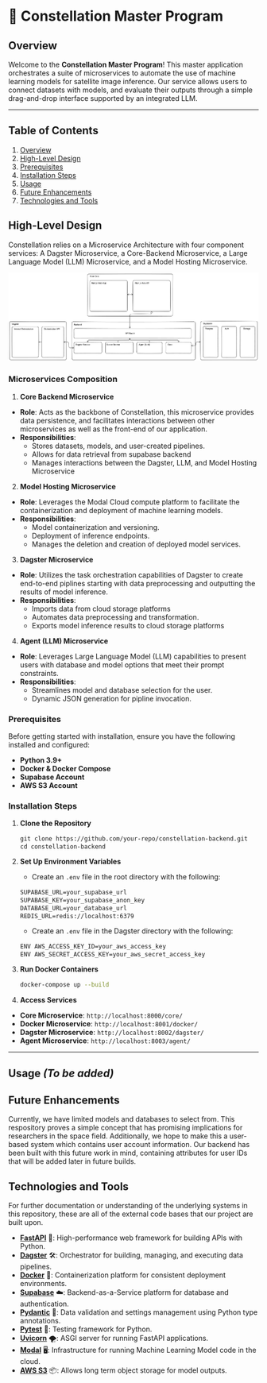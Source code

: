 # 🌌 **Constellation Master Program**

##  **Overview**

Welcome to the **Constellation Master Program**! This master application orchestrates a suite of microservices to automate the use of machine learning models for satellite image inference. Our service allows users to connect datasets with models, and evaluate their outputs through a simple drag-and-drop interface supported by an integrated LLM. 

---

## **Table of Contents**
1. [Overview](#overview)
2. [High-Level Design](#high-level-design)
3. [Prerequisites](#prerequisites)
4. [Installation Steps](#installation-steps)
5. [Usage](#usage)
6. [Future Enhancements](#future-enhancements)
7. [Technologies and Tools](#technologies-and-tools)


## **High-Level Design**

Constellation relies on a Microservice Architecture with four component services: A Dagster Microservice, a Core-Backend Microservice, a Large Language Model (LLM) Microservice, and a Model Hosting Microservice.

![Dagster-Design-Diagram](High-Level-Design.png)

### **Microservices Composition**

1. **Core Backend Microservice**

  - **Role**: Acts as the backbone of Constellation, this microservice provides data persistence, and facilitates interactions between other microservices as well as the front-end of our application.
  - **Responsibilities**:
    - Stores datasets, models, and user-created pipelines.
    - Allows for data retrieval from supabase backend
    - Manages interactions between the Dagster, LLM, and Model Hosting Microservice

2. **Model Hosting Microservice**

  - **Role**: Leverages the Modal Cloud compute platform to  facilitate the containerization and deployment of machine learning models. 
  - **Responsibilities**:
    - Model containerization and versioning.
    - Deployment of inference endpoints.
    - Manages the deletion and creation of deployed model services.

3. **Dagster Microservice**

  - **Role**: Utilizes the task orchestration capabilities of Dagster to create end-to-end piplines starting with data preprocessing and outputting the results of model inference.
  - **Responsibilities**:
    - Imports data from cloud storage platforms
    - Automates data preprocessing and transformation.
    - Exports model inference results to cloud storage platforms

4. **Agent (LLM) Microservice**
  - **Role**: Leverages Large Language Model (LLM) capabilities to present users with database and model options that meet their prompt constraints.
  - **Responsibilities**:
    - Streamlines model and database selection for the user.
    - Dynamic JSON generation for pipline invocation.


### Prerequisites

Before getting started with installation, ensure you have the following installed and configured:

- **Python 3.9+**
- **Docker & Docker Compose**
- **Supabase Account**
- **AWS S3 Account** 

### Installation Steps

1. **Clone the Repository**

    ```
    git clone https://github.com/your-repo/constellation-backend.git
    cd constellation-backend
    ```

2. **Set Up Environment Variables**

   - Create an `.env` file in the root directory with the following:
   ```
   SUPABASE_URL=your_supabase_url
   SUPABASE_KEY=your_supabase_anon_key
   DATABASE_URL=your_database_url
   REDIS_URL=redis://localhost:6379
   ```
   
   - Create an `.env` file in the Dagster directory with the following:
   ```
   ENV AWS_ACCESS_KEY_ID=your_aws_access_key
   ENV AWS_SECRET_ACCESS_KEY=your_aws_secret_access_key

   ```

4. **Run Docker Containers**

    ```bash
    docker-compose up --build
    ```

5. **Access Services**
  - **Core Microservice**: `http://localhost:8000/core/`
  - **Docker Microservice**: `http://localhost:8001/docker/`
  - **Dagster Microservice**: `http://localhost:8002/dagster/`
  - **Agent Microservice**: `http://localhost:8003/agent/`


---

## **Usage** *(To be added)*

## **Future Enhancements** 

Currently, we have limited models and databases to select from. This respository proves a simple concept that has promising implications for researchers in the space field. Additionally, we hope to make this a user-based system which contains user account information. Our backend has been built with this future work in mind, containing attributes for user IDs that will be added later in future builds.

## **Technologies and Tools**

For further documentation or understanding of the underlying systems in this repository, these are all of the external code bases that our project are built upon.

- **[FastAPI](https://fastapi.tiangolo.com/)** 🚀: High-performance web framework for building APIs with Python.
- **[Dagster](https://dagster.io/)** 🛠️: Orchestrator for building, managing, and executing data pipelines.
- **[Docker](https://www.docker.com/)** 🐳: Containerization platform for consistent deployment environments.
- **[Supabase](https://supabase.com/)** ☁️: Backend-as-a-Service platform for database and authentication.
- **[Pydantic](https://pydantic-docs.helpmanual.io/)** 📄: Data validation and settings management using Python type annotations.
- **[Pytest](https://docs.pytest.org/en/7.1.x/)** 🧪: Testing framework for Python.
- **[Uvicorn](https://www.uvicorn.org/)** 🌪️: ASGI server for running FastAPI applications.
- **[Modal](https://modal.com/)** 🖥️: Infrastructure for running Machine Learning Model code in the cloud.
- **[AWS S3](https://aws.amazon.com/s3/)** 📦: Allows long term object storage for model outputs.